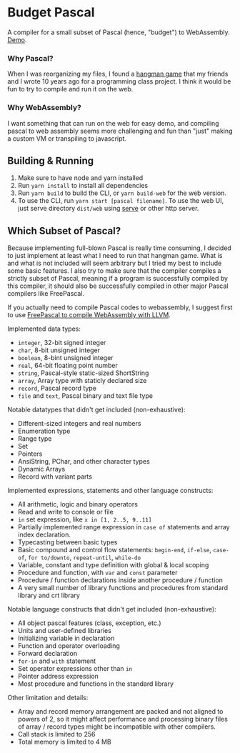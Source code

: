 Budget Pascal
=============
A compiler for a small subset of Pascal (hence, "budget") to WebAssembly. [Demo](https://faizilham.github.io/lab/budget-pascal/).

### Why Pascal?
When I was reorganizing my files, I found a [hangman game](demos/hangman/hangman.pas) that my friends and I wrote 10 years ago for a programming class project.
I think it would be fun to try to compile and run it on the web.

### Why WebAssembly?
I want something that can run on the web for easy demo, and compiling pascal to web assembly seems more challenging and fun than "just" making a custom VM or transpiling to javascript.

Building & Running
------------------
1. Make sure to have node and yarn installed
2. Run `yarn install` to install all dependencies
3. Run `yarn build` to build the CLI, or `yarn build-web` for the web version.
4. To use the CLI, run `yarn start [pascal filename]`. To use the web UI, just serve directory `dist/web` using [serve](https://github.com/vercel/serve) or other http server.

Which Subset of Pascal?
-----------------------
Because implementing full-blown Pascal is really time consuming, I decided to just implement at least what I need to run that hangman game. What is and what is not included will seem arbitrary but I tried my best to include some basic features. I also try to make sure that the compiler compiles a strictly subset of Pascal, meaning if a program is successfully compiled by this compiler, it should also be successfully compiled in other major Pascal compilers like FreePascal.

If you actually need to compile Pascal codes to webassembly, I suggest first to use [FreePascal to compile WebAssembly with LLVM](https://wiki.freepascal.org/WebAssembly/Compiler).

Implemented data types:
- `integer`, 32-bit signed integer
- `char`, 8-bit unsigned integer
- `boolean`, 8-bint unsigned integer
- `real`, 64-bit floating point number
- `string`, Pascal-style static-sized ShortString
- `array`, Array type with staticly declared size
- `record`, Pascal record type
- `file` and `text`, Pascal binary and text file type

Notable datatypes that didn't get included (non-exhaustive):
- Different-sized integers and real numbers
- Enumeration type
- Range type
- Set
- Pointers
- AnsiString, PChar, and other character types
- Dynamic Arrays
- Record with variant parts

Implemented expressions, statements and other language constructs:
- All arithmetic, logic and binary operators
- Read and write to console or file
- `in` set expression, like `x in [1, 2..5, 9..11]`
- Partially implemented range expression in `case of` statements and array index declaration.
- Typecasting between basic types
- Basic compound and control flow statements: `begin-end`, `if-else`, `case-of`, `for to/downto`, `repeat-until`, `while-do`
- Variable, constant and type definition with global & local scoping
- Procedure and function, with `var` and `const` parameter
- Procedure / function declarations inside another procedure / function
- A very small number of library functions and procedures from standard library and crt library

Notable language constructs that didn't get included (non-exhaustive):
- All object pascal features (class, exception, etc.)
- Units and user-defined libraries
- Initializing variable in declaration
- Function and operator overloading
- Forward declaration
- `for-in` and `with` statement
- Set operator expressions other than `in`
- Pointer address expression
- Most procedure and functions in the standard library

Other limitation and details:
- Array and record memory arrangement are packed and not aligned to powers of 2, so it might affect performance and processing binary files of array / record types might be incompatible with other compilers.
- Call stack is limited to 256
- Total memory is limited to 4 MB
